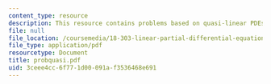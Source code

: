```yaml
---
content_type: resource
description: This resource contains problems based on quasi-linear PDEs.
file: null
file_location: /coursemedia/18-303-linear-partial-differential-equations-fall-2006/3ceee4cc6f771d00091af3536468e691_probquasi.pdf
file_type: application/pdf
resourcetype: Document
title: probquasi.pdf
uid: 3ceee4cc-6f77-1d00-091a-f3536468e691
---
```

